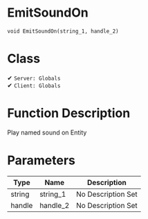 # EmitSoundOn
```
void EmitSoundOn(string_1, handle_2)
```
# Class
✔ `Server: Globals`  
✔ `Client: Globals`  

# Function Description
Play named sound on Entity
# Parameters
Type|Name|Description
--|--|--
string|string_1|No Description Set
handle|handle_2|No Description Set
